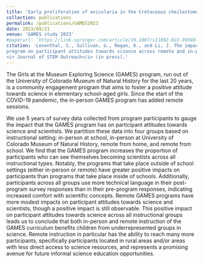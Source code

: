 ```yaml
---
title: 'Early proliferation of avicularia in the Cretaceous cheilostome bryozoan <i>Wilbertopora</i>: a diversification event guided by ecological exploration'
collection: publications
permalink: /publications/GAMES2023
date: 2023/09/21
venue: 'GAMES study 2023'
#paperurl: 'https://link.springer.com/article/10.1007/s11692-022-09588-8'
citation: 'Leventhal, S., Sullivan, G., Regan, K., and Li, J. The impact of an informal education
program on participant attitudes towards science across remote and in-person settings.
<i> Journal of STEM Outreach</i> (in press).'
---
```

The Girls at the Museum Exploring Science (GAMES) program, run out of the University of Colorado Museum
of Natural History for the last 20 years, is a community engagement program that aims to foster a positive
attitude towards science in elementary school-aged girls. Since the start of the COVID-19 pandemic, the 
in-person GAMES program has added remote sessions.

We use 5 years of survey data collected from program participants to gauge the impact that the GAMES program 
has on participant attitudes towards science and scientists. We partition these data into four groups based on 
instructional setting: in-person at school, in-person at University of Colorado Museum of Natural History, remote
from home, and remote from school. We find that the GAMES program increases the proportion of participants who 
can see themselves becoming scientists across all instructional types. Notably, the programs that take place outside 
of school settings (either in-person or remote) have greater positive impacts on participants than programs that take
place inside of schools. Additionally, participants across all groups use more technical language in their post-program
survey responses than in their pre-program responses, indicating increased comfort with scientific concepts. Remote
GAMES programs have more modest impacts on participant attitudes towards science and scientists, though a positive 
impact is still observable. This positive impact on participant attitudes towards science across all instructional groups
leads us to conclude that both in-person and remote instruction of the GAMES curriculum benefits children from underrepresented
groups in science. Remote instruction in particular has the ability to reach many more participants, specifically 
participants located in rural areas and/or areas with less direct access to science resources, and represents a 
promising avenue for future informal science education opportunities.


